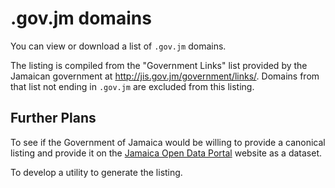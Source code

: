 # .gov.jm domains

You can view or download a list of `.gov.jm` domains.

The listing is compiled from the "Government Links" list provided by the
Jamaican government at <http://jis.gov.jm/government/links/>. Domains from that
list not ending in `.gov.jm` are excluded from this listing.

## Further Plans

To see if the Government of Jamaica would be willing to provide a canonical
listing and provide it on the [Jamaica Open Data Portal](http://data.gov.jm)
website as a dataset.

To develop a utility to generate the listing.
